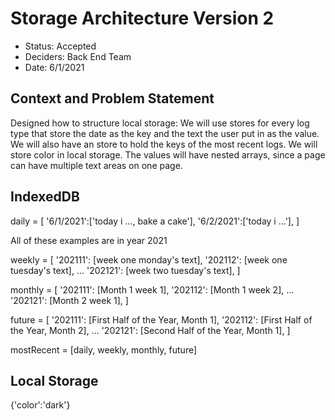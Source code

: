 # Storage Architecture Version 2

* Status: Accepted
* Deciders: Back End Team
* Date:  6/1/2021

## Context and Problem Statement

Designed how to structure local storage:
We will use stores for every log type that store the date as the key and the text the user put in as the value.
We will also have an store to hold the keys of the most recent logs.
We will store color in local storage.
The values will have nested arrays, since a page can have multiple text areas on one page.

## IndexedDB
daily = [
        '6/1/2021':['today i ..., bake a cake'],
        '6/2/2021':['today i ...'],
        ]

All of these examples are in year 2021

weekly = [
        '202111': [week one monday's text],
        '202112': [week one tuesday's text],
        ...
        '202121': [week two tuesday's text],
        ]

monthly = [
        '202111': [Month 1 week 1],
        '202112': [Month 1 week 2],
        ...
        '202121': [Month 2 week 1],
        ]

future = [
        '202111': [First Half of the Year, Month 1],
        '202112': [First Half of the Year, Month 2],
        ...
        '202121': [Second Half of the Year, Month 1],
        ]

mostRecent = [daily, weekly, monthly, future]

## Local Storage
{'color':'dark'}
